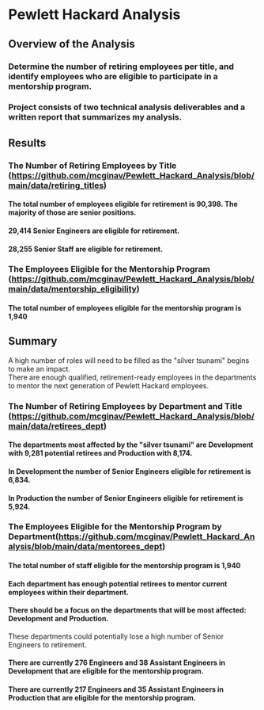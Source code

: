 # Pewlett Hackard Analysis
## Overview of the Analysis
### Determine the number of retiring employees per title, and identify employees who are eligible to participate in a mentorship program. 
### Project consists of two technical analysis deliverables and a written report that summarizes my analysis. 
## Results
### The Number of Retiring Employees by Title (https://github.com/mcginav/Pewlett_Hackard_Analysis/blob/main/data/retiring_titles)
#### The total number of employees eligible for retirement is 90,398. The majority of those are senior positions.
#### 29,414 Senior Engineers are eligible for retirement.
#### 28,255 Senior Staff are eligible for retirement.
### The Employees Eligible for the Mentorship Program (https://github.com/mcginav/Pewlett_Hackard_Analysis/blob/main/data/mentorship_eligibility)
#### The total number of employees eligible for the mentorship program is 1,940
## Summary
A high number of roles will need to be filled as the "silver tsunami" begins to make an impact.  
There are enough qualified, retirement-ready employees in the departments to mentor the 
next generation of Pewlett Hackard employees.
### The Number of Retiring Employees by Department and Title (https://github.com/mcginav/Pewlett_Hackard_Analysis/blob/main/data/retirees_dept)
#### The departments most affected by the "silver tsunami" are Development with 9,281 potential retirees and Production with 8,174. 
#### In Development the number of Senior Engineers eligible for retirement is 6,834.
#### In Production the number of Senior Engineers eligible for retirement is 5,924.
### The Employees Eligible for the Mentorship Program by Department(https://github.com/mcginav/Pewlett_Hackard_Analysis/blob/main/data/mentorees_dept)
#### The total number of staff eligible for the mentorship program is 1,940
#### Each department has enough potential retirees to mentor current employees within their department.
#### There should be a focus on the departments that will be most affected: Development and Production.
These departments could potentially lose a high number of Senior Engineers to retirement.
#### There are currently 276 Engineers and 38 Assistant Engineers in Development that are eligible for the mentorship program.
#### There are currently 217 Engineers and 35 Assistant Engineers in Production that are eligible for the mentorship program.
